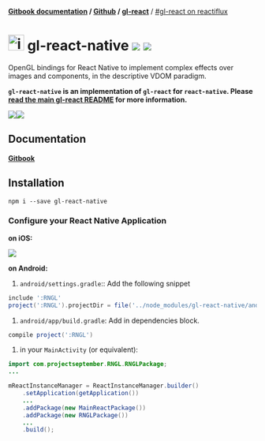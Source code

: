 **[Gitbook documentation](http://projectseptemberinc.gitbooks.io/gl-react/content/) / [Github](https://github.com/ProjectSeptemberInc/gl-react-native/) / [gl-react](https://github.com/ProjectSeptemberInc/gl-react/)** / [#gl-react on reactiflux](https://discordapp.com/channels/102860784329052160/106102146109325312)

# <img width="32" alt="icon" src="https://cloud.githubusercontent.com/assets/211411/9813786/eacfcc24-5888-11e5-8f9b-5a907a2cbb21.png"> gl-react-native ![](https://img.shields.io/badge/react--native-%200.19.x-05F561.svg) ![](https://img.shields.io/badge/gl--react-%202.1.x-05F561.svg)

OpenGL bindings for React Native to implement complex effects over images and components, in the descriptive VDOM paradigm.

**`gl-react-native` is an implementation of `gl-react` for `react-native`. Please [read the main gl-react README](https://github.com/ProjectSeptemberInc/gl-react/) for more information.**

[![](https://github.com/ProjectSeptemberInc/gl-react-native/raw/master/docs/simple.gif)](./example)[![](https://github.com/ProjectSeptemberInc/gl-react-native/raw/master/docs/advancedeffects.gif)](./example)

## Documentation

[**Gitbook**](http://projectseptemberinc.gitbooks.io/gl-react/content/)

## Installation

```
npm i --save gl-react-native
```

### Configure your React Native Application

**on iOS:**

![](https://github.com/ProjectSeptemberInc/gl-react-native/raw/master/docs/install-steps.png)

**on Android:**

1. `android/settings.gradle`:: Add the following snippet
```gradle
include ':RNGL'
project(':RNGL').projectDir = file('../node_modules/gl-react-native/android')
```
1. `android/app/build.gradle`: Add in dependencies block.
```gradle
compile project(':RNGL')
```
1. in your `MainActivity` (or equivalent):
```java
import com.projectseptember.RNGL.RNGLPackage;
...

mReactInstanceManager = ReactInstanceManager.builder()
    .setApplication(getApplication())
    ...
    .addPackage(new MainReactPackage())
    .addPackage(new RNGLPackage())
    ...
    .build();

```
